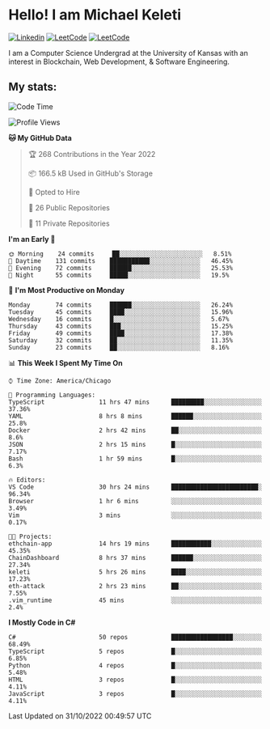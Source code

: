 # Hello! I am **Michael Keleti**
[![Linkedin](https://img.shields.io/badge/LinkedIn-0077B5?style=for-the-badge&logo=linkedin&logoColor=white)](https://www.linkedin.com/in/mkeleti)   [![LeetCode](https://img.shields.io/badge/-LeetCode-FFA116?style=for-the-badge&logo=LeetCode&logoColor=black)](https://leetcode.com/mkeleti/)   [![LeetCode](https://img.shields.io/badge/website-000000?style=for-the-badge&logo=About.me&logoColor=white)](https://mkeleti.com)

I am a Computer Science Undergrad at the University of Kansas with an interest in Blockchain, Web Development, & Software Engineering.

## My stats:

<!--START_SECTION:waka-->
![Code Time](http://img.shields.io/badge/Code%20Time-145%20hrs%2016%20mins-blue)

![Profile Views](http://img.shields.io/badge/Profile%20Views-6-blue)

**🐱 My GitHub Data** 

> 🏆 268 Contributions in the Year 2022
 > 
> 📦 166.5 kB Used in GitHub's Storage 
 > 
> 💼 Opted to Hire
 > 
> 📜 26 Public Repositories 
 > 
> 🔑 11 Private Repositories  
 > 
**I'm an Early 🐤** 

```text
🌞 Morning    24 commits     ██░░░░░░░░░░░░░░░░░░░░░░░   8.51% 
🌆 Daytime    131 commits    ███████████░░░░░░░░░░░░░░   46.45% 
🌃 Evening    72 commits     ██████░░░░░░░░░░░░░░░░░░░   25.53% 
🌙 Night      55 commits     █████░░░░░░░░░░░░░░░░░░░░   19.5%

```
📅 **I'm Most Productive on Monday** 

```text
Monday       74 commits     ██████░░░░░░░░░░░░░░░░░░░   26.24% 
Tuesday      45 commits     ████░░░░░░░░░░░░░░░░░░░░░   15.96% 
Wednesday    16 commits     █░░░░░░░░░░░░░░░░░░░░░░░░   5.67% 
Thursday     43 commits     ███░░░░░░░░░░░░░░░░░░░░░░   15.25% 
Friday       49 commits     ████░░░░░░░░░░░░░░░░░░░░░   17.38% 
Saturday     32 commits     ██░░░░░░░░░░░░░░░░░░░░░░░   11.35% 
Sunday       23 commits     ██░░░░░░░░░░░░░░░░░░░░░░░   8.16%

```


📊 **This Week I Spent My Time On** 

```text
⌚︎ Time Zone: America/Chicago

💬 Programming Languages: 
TypeScript               11 hrs 47 mins      █████████░░░░░░░░░░░░░░░░   37.36% 
YAML                     8 hrs 8 mins        ██████░░░░░░░░░░░░░░░░░░░   25.8% 
Docker                   2 hrs 42 mins       ██░░░░░░░░░░░░░░░░░░░░░░░   8.6% 
JSON                     2 hrs 15 mins       █░░░░░░░░░░░░░░░░░░░░░░░░   7.17% 
Bash                     1 hr 59 mins        █░░░░░░░░░░░░░░░░░░░░░░░░   6.3%

🔥 Editors: 
VS Code                  30 hrs 24 mins      ████████████████████████░   96.34% 
Browser                  1 hr 6 mins         ░░░░░░░░░░░░░░░░░░░░░░░░░   3.49% 
Vim                      3 mins              ░░░░░░░░░░░░░░░░░░░░░░░░░   0.17%

🐱‍💻 Projects: 
ethchain-app             14 hrs 19 mins      ███████████░░░░░░░░░░░░░░   45.35% 
ChainDashboard           8 hrs 37 mins       ██████░░░░░░░░░░░░░░░░░░░   27.34% 
keleti                   5 hrs 26 mins       ████░░░░░░░░░░░░░░░░░░░░░   17.23% 
eth-attack               2 hrs 23 mins       ██░░░░░░░░░░░░░░░░░░░░░░░   7.55% 
.vim_runtime             45 mins             ░░░░░░░░░░░░░░░░░░░░░░░░░   2.4%

```

**I Mostly Code in C#** 

```text
C#                       50 repos            █████████████████░░░░░░░░   68.49% 
TypeScript               5 repos             █░░░░░░░░░░░░░░░░░░░░░░░░   6.85% 
Python                   4 repos             █░░░░░░░░░░░░░░░░░░░░░░░░   5.48% 
HTML                     3 repos             █░░░░░░░░░░░░░░░░░░░░░░░░   4.11% 
JavaScript               3 repos             █░░░░░░░░░░░░░░░░░░░░░░░░   4.11%

```



 Last Updated on 31/10/2022 00:49:57 UTC
<!--END_SECTION:waka-->

